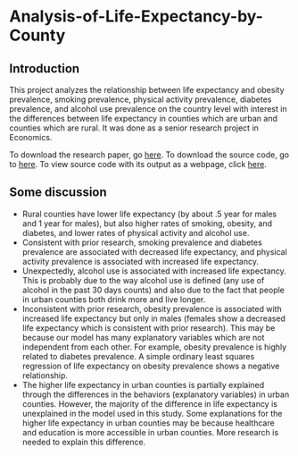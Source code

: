 # Analysis-of-Life-Expectancy-by-County

## Introduction
This project analyzes the relationship between life expectancy and obesity prevalence, smoking prevalence, physical activity prevalence, diabetes prevalence, and alcohol use prevalence on the country level with interest in the differences between life expectancy in counties which are urban and counties which are rural. It was done as a senior research project in Economics.

To download the research paper, go [here](Analysis_of_Life_Expectancy_by_County.rmd). To download the source code, go to  [here](Analysis_of_Life_Expectancy_by_County.rmb). To view source code with its output as a webpage, click [here](https://meganytan.github.io/documents/Analysis%20of%20Life%20Expectancy%20by%20County.nb.html).

## Some discussion
- Rural counties have lower life expectancy (by about .5 year for males and 1 year for males), but also higher rates of smoking, obesity, and diabetes, and lower rates of physical activity and alcohol use.
- Consistent with prior research, smoking prevalence and diabetes prevalence are associated with decreased life expectancy, and physical activity prevalence is associated with increased life expectancy.
- Unexpectedly, alcohol use is associated with increased life expectancy. This is probably due to the way alcohol use is defined (any use of alcohol in the past 30 days counts) and also due to the fact that people in urban counties both drink more and live longer.
- Inconsistent with prior research, obesity prevalence is associated with increased life expectancy but only in males (females show a decreased life expectancy which is consistent with prior research). This may be because our model has many explanatory variables which are not independent from each other. For example, obesity prevalence is highly related to diabetes prevalence. A simple ordinary least squares regression of life expectancy on obesity prevalence shows a negative relationship.
- The higher life expectancy in urban counties is partially explained through the differences in the behaviors (explanatory variables) in urban counties. However, the majority of the difference in life expectancy is unexplained in the model used in this study. Some explanations for the higher life expectancy in urban counties may be because healthcare and education is more accessible in urban counties. More research is needed to explain this difference.
